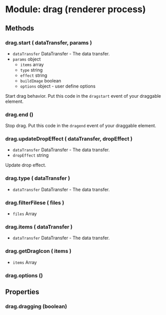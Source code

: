 # Module: drag (renderer process)

## Methods

### drag.start ( dataTransfer, params )

  - `dataTransfer` DataTransfer - The data transfer.
  - `params` object
    - `items` array
    - `type` string
    - `effect` string
    - `buildImage` boolean
    - `options` object - user define options

Start drag behavior. Put this code in the `dragstart` event of your draggable element.

### drag.end ()

Stop drag. Put this code in the `dragend` event of your draggable element.

### drag.updateDropEffect ( dataTransfer, dropEffect )

  - `dataTransfer` DataTransfer - The data transfer.
  - `dropEffect` string

Update drop effect.

### drag.type ( dataTransfer )

  - `dataTransfer` DataTransfer - The data transfer.

### drag.filterFilese ( files )

  - `files` Array

### drag.items ( dataTransfer )

  - `dataTransfer` DataTransfer - The data transfer.

### drag.getDragIcon ( items )

  - `items` Array

### drag.options ()

## Properties

### drag.dragging (boolean)
